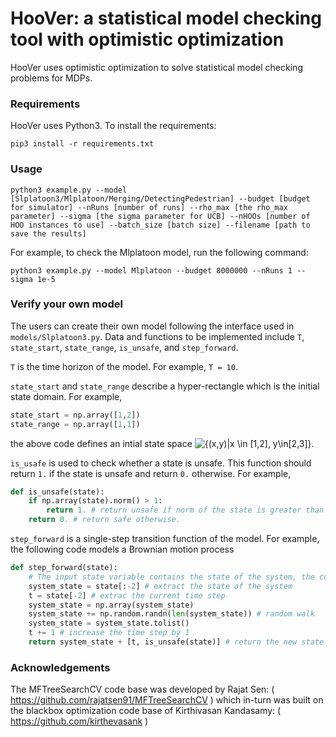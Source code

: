 # HooVer: a statistical model checking tool with optimistic optimization

HooVer uses optimistic optimization to solve statistical model checking problems for MDPs.

### Requirements
HooVer uses Python3. To install the requirements:
```
pip3 install -r requirements.txt
```

### Usage
```
python3 example.py --model [Slplatoon3/Mlplatoon/Merging/DetectingPedestrian] --budget [budget for simulator] --nRuns [number of runs] --rho_max [the rho_max parameter] --sigma [the sigma parameter for UCB] --nHOOs [number of HOO instances to use] --batch_size [batch size] --filename [path to save the results]
```

For example, to check the Mlplatoon model, run the following command:
```
python3 example.py --model Mlplatoon --budget 8000000 --nRuns 1 --sigma 1e-5
```

### Verify your own model
The users can create their own model following the interface used in ```models/Slplatoon3.py```. Data and functions to be implemented include ```T```, ```state_start```, ```state_range```, ```is_unsafe```, and ```step_forward```.

```T``` is the time horizon of the model. For example, ```T = 10```.

```state_start``` and ```state_range``` describe a hyper-rectangle which is the initial state domain. For example,
```python
state_start = np.array([1,2])
state_range = np.array([1,1])
```
the above code defines an intial state space ![\{(x,y)|x \in \[1,2\], y\in\[2,3\]\}](https://render.githubusercontent.com/render/math?math=%5C%7B(x%2Cy)%7Cx%20%5Cin%20%5B1%2C2%5D%2C%20y%5Cin%5B2%2C3%5D%5C%7D).

```is_usafe``` is used to check whether a state is unsafe. This function should return ```1.``` if the state is unsafe and return ```0.``` otherwise. For example,
```python
def is_unsafe(state):
    if np.array(state).norm() > 1:
        return 1. # return unsafe if norm of the state is greater than 1.
    return 0. # return safe otherwise.
```

```step_forward``` is a single-step transition function of the model. For example, the following code models a Brownian motion process
```python
def step_forward(state):
    # The input state variable contains the state of the system, the current time step, and the isunafe flag, i.e. state = system_state + [t, is_unsafe(system_state)]
    system_state = state[:-2] # extract the state of the system
    t = state[-2] # extrac the current time step
    system_state = np.array(system_state)
    system_state += np.random.randn(len(system_state)) # random walk
    system_state = system_state.tolist()
    t += 1 # increase the time step by 1
    return system_state + [t, is_unsafe(state)] # return the new state
```

### Acknowledgements

The MFTreeSearchCV code base was developed by Rajat Sen: ( https://github.com/rajatsen91/MFTreeSearchCV ) which in-turn was built on the blackbox optimization code base of Kirthivasan Kandasamy: ( https://github.com/kirthevasank )
